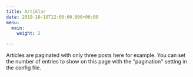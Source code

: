 ```yaml
---
title: Artiklar
date: 2019-10-10T12:00:00.000+00:00
menu:
  main:
    weight: 2

---
```

Articles are paginated with only three posts here for example. You can set the number of entries to show on this page with the "pagination" setting in the config file.